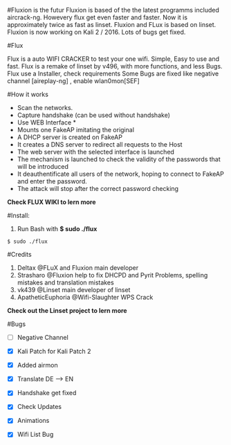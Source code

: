 #Fluxion is the futur 
Fluxion is based of the the latest programms included aircrack-ng. Howevery flux get even faster and faster. Now it is approximately twice as fast as linset. Fluxion and FLux is based on linset. Fluxion is now working on Kali 2 / 2016.
Lots of bugs get fixed. 

#Flux

Flux is a auto WIFI CRACKER to test your one wifi. Simple, Easy to use and fast.
Flux is a remake of linset by v496, with more functions, and less Bugs. 
Flux use a Installer, check requirements
Some Bugs are fixed like negative channel [aireplay-ng] , enable wlan0mon[SEF]


#How it works

* Scan the networks.
* Capture handshake (can be used without handshake)
* Use WEB Interface *
* Mounts one FakeAP imitating the original
* A DHCP server is created on FakeAP
* It creates a DNS server to redirect all requests to the Host
* The web server with the selected interface is launched
* The mechanism is launched to check the validity of the passwords that will be introduced
* It deauthentificate all users of the network, hoping to connect to FakeAP and enter the password.
* The attack will stop after the correct password checking

**Check FLUX WIKI to lern more**

#Install:
1. Run Bash with **$ sudo ./flux**
```shell 
$ sudo ./flux
```
#Credits
1. Deltax @FLuX and Fluxion main developer 
2. Strasharo @Fluxion help to fix DHCPD and Pyrit Problems, spelling mistakes and translation mistakes
3. vk439 @Linset main developer of linset 
4. ApatheticEuphoria @Wifi-Slaughter WPS Crack 

**Check out the Linset project to lern more**

#Bugs
- [ ] Negative Channel
- [x] Kali Patch for Kali Patch 2 
- [x] Added airmon 
- [x] Translate DE --> EN
- [x] Handshake get fixed 
- [x] Check Updates 
- [x] Animations
- [x] Wifi List Bug 

